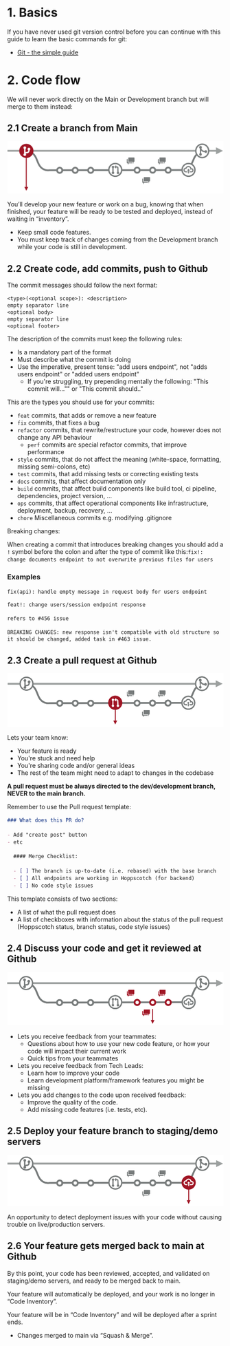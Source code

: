 # 1. Basics

If you have never used git version control before you can continue with this guide to learn the basic commands for git:

- [Git - the simple guide](http://rogerdudler.github.io/git-guide/)

# 2. Code flow

We will never work directly on the Main or Development branch but will merge to them instead:

## 2.1 Create a branch from Main

![Step 1](step_1.png)

You’ll develop your new feature or work on a bug, knowing that when finished, your feature will be ready to be tested and deployed, instead of waiting in “inventory”.

- Keep small code features.
- You must keep track of changes coming from the Development branch while your code is still in development.

## 2.2 Create code, add commits, push to Github

The commit messages should follow the next format:

```
<type>(<optional scope>): <description>
empty separator line
<optional body>
empty separator line
<optional footer>
```

The description of the commits must keep the following rules:

- Is a mandatory part of the format
- Must describe what the commit is doing
- Use the imperative, present tense: "add users endpoint", not "adds users endpoint" or "added users endpoint"
  - If you're struggling, try prepending mentally the following: "This commit will..."" or "This commit should.."

This are the types you should use for your commits:

- `feat` commits, that adds or remove a new feature
- `fix` commits, that fixes a bug
- `refactor` commits, that rewrite/restructure your code, however does not change any API behaviour
  - `perf` commits are special refactor commits, that improve performance
- `style` commits, that do not affect the meaning (white-space, formatting, missing semi-colons, etc)
- `test` commits, that add missing tests or correcting existing tests
- `docs` commits, that affect documentation only
- `build` commits, that affect build components like build tool, ci pipeline, dependencies, project version, ...
- `ops` commits, that affect operational components like infrastructure, deployment, backup, recovery, ...
- `chore` Miscellaneous commits e.g. modifying .gitignore

Breaking changes:

When creating a commit that introduces breaking changes you should add a `!` symbol before the colon and after the type of commit like this:`fix!: change documents endpoint to not overwrite previous files for users`

### Examples

```
fix(api): handle empty message in request body for users endpoint
```

```
feat!: change users/session endpoint response

refers to #456 issue

BREAKING CHANGES: new response isn't compatible with old structure so it should be changed, added task in #463 issue.
```

## 2.3 Create a pull request at Github

![Step 3](step_3.png)

Lets your team know:

- Your feature is ready
- You're stuck and need help
- You're sharing code and/or general ideas
- The rest of the team might need to adapt to changes in the codebase

**A pull request must be always directed to the dev/development branch, NEVER to the main branch.**

Remember to use the Pull request template:

```markdown
### What does this PR do?

- Add "create post" button
- etc

  #### Merge Checklist:

  - [ ] The branch is up-to-date (i.e. rebased) with the base branch
  - [ ] All endpoints are working in Hoppscotch (for backend)
  - [ ] No code style issues
```

This template consists of two sections:

- A list of what the pull request does
- A list of checkboxes with information about the status of the pull request (Hoppscotch status, branch status, code style issues)

## 2.4 Discuss your code and get it reviewed at Github

![Step 4](step_4.png)

- Lets you receive feedback from your teammates:
  - Questions about how to use your new code feature, or how your code will impact their current work
  - Quick tips from your teammates
- Lets you receive feedback from Tech Leads:
  - Learn how to improve your code
  - Learn development platform/framework features you might be missing
- Lets you add changes to the code upon received feedback:
  - Improve the quality of the code.
  - Add missing code features (i.e. tests, etc).

## 2.5 Deploy your feature branch to staging/demo servers

![Step 5](step_5.png)

An opportunity to detect deployment issues with your code without causing trouble on live/production servers.

## 2.6 Your feature gets merged back to main at Github

By this point, your code has been reviewed, accepted, and validated on staging/demo servers, and ready to be merged back to main.

Your feature will automatically be deployed, and your work is no longer in “Code Inventory”. 

Your feature will be in “Code Inventory” and will be deployed after a sprint ends.

- Changes merged to main via “Squash & Merge”.